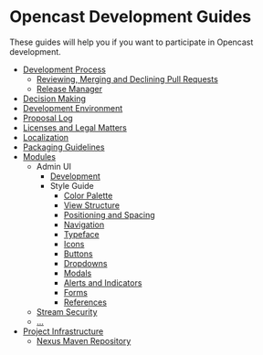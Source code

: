 Opencast Development Guides
===========================

These guides will help you if you want to participate in Opencast development.


 - [Development Process](development-process.md)
    - [Reviewing, Merging and Declining Pull Requests](reviewing-and-merging.md)
    - [Release Manager](release-manager.md)
 - [Decision Making](decision-making)
 - [Development Environment](development-environment.md)
 - [Proposal Log](proposal-log.md)
 - [Licenses and Legal Matters](license.md)
 - [Localization](localization.md)
 - [Packaging Guidelines](packaging.md)
 - [Modules](modules/index.md)
    - Admin UI
        - [Development](modules/admin-ui/development.md)
        - Style Guide
            - [Color Palette](modules/admin-ui/style/color-palette.md)
            - [View Structure](modules/admin-ui/style/view-structure.md)
            - [Positioning and Spacing](modules/admin-ui/style/spacing.md)            
            - [Navigation](modules/admin-ui/style/navigation.md)
            - [Typeface](modules/admin-ui/style/typeface.md)
            - [Icons](modules/admin-ui/style/icons.md)
            - [Buttons](modules/admin-ui/style/buttons.md)
            - [Dropdowns](modules/admin-ui/style/dropdowns.md)
            - [Modals](modules/admin-ui/style/modals.md)
            - [Alerts and Indicators](modules/admin-ui/style/alerts-indicators.md)
            - [Forms](modules/admin-ui/style/forms.md)
            - [References](modules/admin-ui/style/references.md)
    - [Stream Security](modules/stream-security.md)
    - […](modules/index.md)
 - [Project Infrastructure](infrastructure/index.md)
    - [Nexus Maven Repository](infrastructure/nexus.md)
